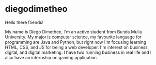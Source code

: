 # diegodimetheo

Hello there friends!

My name is Diego Dimetheo, I'm an active student from Bunda Mulia University. My major is computer science, my favourite language for programming are Java and Python,
but right now I'm focusing learning HTML, CSS, and JS for being a web developer. I'm interest on business digital, and digital marketing. I have two running business
in real life and I also have an internship on gaming application.
